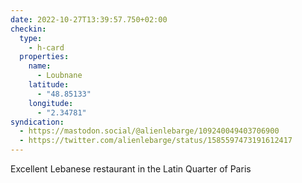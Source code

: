 ```yaml
---
date: 2022-10-27T13:39:57.750+02:00
checkin:
  type:
    - h-card
  properties:
    name:
      - Loubnane
    latitude:
      - "48.85133"
    longitude:
      - "2.34781"
syndication:
  - https://mastodon.social/@alienlebarge/109240049403706900
  - https://twitter.com/alienlebarge/status/1585597473191612417
---
```

Excellent Lebanese restaurant in the Latin Quarter of Paris
